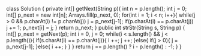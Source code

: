 class Solution {
    private int[] getNext(String p){
        int n = p.length();
        int j = 0;
        int[] p_next = new int[n];
        Arrays.fill(p_next, 0);
        for(int i = 1; i < n; i++){
            while(j > 0 && p.charAt(i) != p.charAt(j)) j = p_next[j-1];
            if(p.charAt(i) == p.charAt(j)) j += 1;
            p_next[i] = j;
        }
        return p_next;
    }
    public int strStr(String s, String p) {
        int[] p_next = getNext(p);
        int i = 0, j = 0;
        while(i < s.length() && j < p.length()){
            if(s.charAt(i) == p.charAt(j)){
                i ++;
                j ++;
            }else{
                if(j > 0){
                    j = p_next[j-1];
                }else{
                    i ++;
                }
            }
        }
        return j == p.length() ? i - p.length() : -1;
    }
}

